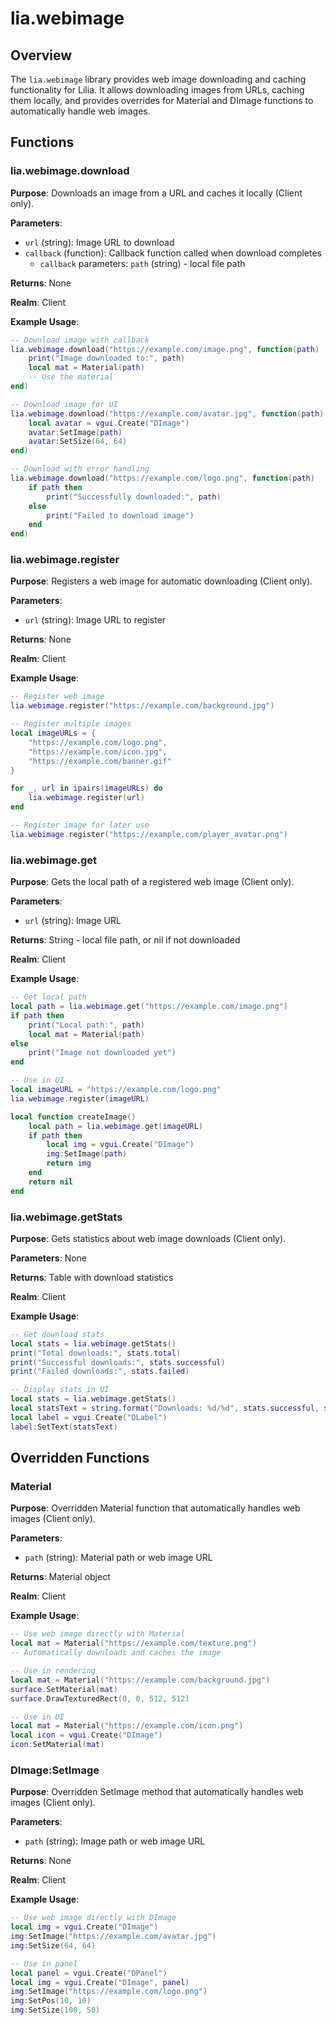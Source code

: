 # lia.webimage

## Overview
The `lia.webimage` library provides web image downloading and caching functionality for Lilia. It allows downloading images from URLs, caching them locally, and provides overrides for Material and DImage functions to automatically handle web images.

## Functions

### lia.webimage.download
**Purpose**: Downloads an image from a URL and caches it locally (Client only).

**Parameters**:
- `url` (string): Image URL to download
- `callback` (function): Callback function called when download completes
  - `callback` parameters: `path` (string) - local file path

**Returns**: None

**Realm**: Client

**Example Usage**:
```lua
-- Download image with callback
lia.webimage.download("https://example.com/image.png", function(path)
    print("Image downloaded to:", path)
    local mat = Material(path)
    -- Use the material
end)

-- Download image for UI
lia.webimage.download("https://example.com/avatar.jpg", function(path)
    local avatar = vgui.Create("DImage")
    avatar:SetImage(path)
    avatar:SetSize(64, 64)
end)

-- Download with error handling
lia.webimage.download("https://example.com/logo.png", function(path)
    if path then
        print("Successfully downloaded:", path)
    else
        print("Failed to download image")
    end
end)
```

### lia.webimage.register
**Purpose**: Registers a web image for automatic downloading (Client only).

**Parameters**:
- `url` (string): Image URL to register

**Returns**: None

**Realm**: Client

**Example Usage**:
```lua
-- Register web image
lia.webimage.register("https://example.com/background.jpg")

-- Register multiple images
local imageURLs = {
    "https://example.com/logo.png",
    "https://example.com/icon.jpg",
    "https://example.com/banner.gif"
}

for _, url in ipairs(imageURLs) do
    lia.webimage.register(url)
end

-- Register image for later use
lia.webimage.register("https://example.com/player_avatar.png")
```

### lia.webimage.get
**Purpose**: Gets the local path of a registered web image (Client only).

**Parameters**:
- `url` (string): Image URL

**Returns**: String - local file path, or nil if not downloaded

**Realm**: Client

**Example Usage**:
```lua
-- Get local path
local path = lia.webimage.get("https://example.com/image.png")
if path then
    print("Local path:", path)
    local mat = Material(path)
else
    print("Image not downloaded yet")
end

-- Use in UI
local imageURL = "https://example.com/logo.png"
lia.webimage.register(imageURL)

local function createImage()
    local path = lia.webimage.get(imageURL)
    if path then
        local img = vgui.Create("DImage")
        img:SetImage(path)
        return img
    end
    return nil
end
```

### lia.webimage.getStats
**Purpose**: Gets statistics about web image downloads (Client only).

**Parameters**: None

**Returns**: Table with download statistics

**Realm**: Client

**Example Usage**:
```lua
-- Get download stats
local stats = lia.webimage.getStats()
print("Total downloads:", stats.total)
print("Successful downloads:", stats.successful)
print("Failed downloads:", stats.failed)

-- Display stats in UI
local stats = lia.webimage.getStats()
local statsText = string.format("Downloads: %d/%d", stats.successful, stats.total)
local label = vgui.Create("DLabel")
label:SetText(statsText)
```

## Overridden Functions

### Material
**Purpose**: Overridden Material function that automatically handles web images (Client only).

**Parameters**:
- `path` (string): Material path or web image URL

**Returns**: Material object

**Realm**: Client

**Example Usage**:
```lua
-- Use web image directly with Material
local mat = Material("https://example.com/texture.png")
-- Automatically downloads and caches the image

-- Use in rendering
local mat = Material("https://example.com/background.jpg")
surface.SetMaterial(mat)
surface.DrawTexturedRect(0, 0, 512, 512)

-- Use in UI
local mat = Material("https://example.com/icon.png")
local icon = vgui.Create("DImage")
icon:SetMaterial(mat)
```

### DImage:SetImage
**Purpose**: Overridden SetImage method that automatically handles web images (Client only).

**Parameters**:
- `path` (string): Image path or web image URL

**Returns**: None

**Realm**: Client

**Example Usage**:
```lua
-- Use web image directly with DImage
local img = vgui.Create("DImage")
img:SetImage("https://example.com/avatar.jpg")
img:SetSize(64, 64)

-- Use in panel
local panel = vgui.Create("DPanel")
local img = vgui.Create("DImage", panel)
img:SetImage("https://example.com/logo.png")
img:SetPos(10, 10)
img:SetSize(100, 50)
```
